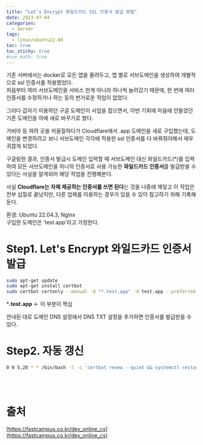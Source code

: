 ```yaml
---
title: "Let's Encrypt 와일드카드 SSL 인증서 발급 방법"
date: 2023-07-04
categories: 
  - Server
tags: 
  - linux/ubuntu22.04
toc: true
toc_sticky: true
#use_math: true
---
```


기존 서버에서는 docker로 모든 앱을 올려두고, 앱 별로 서브도메인을 생성하여 개별적으로 ssl 인증서를 적용했었다.  
처음부터 여러 서브도메인을 서비스 한게 아니라 하나씩 늘려갔기 때문에, 한 번에 여러 인증서를 수정하거나 하는 등의 번거로운 작업이 없었다.

그러다 갑자기 이용하던 구글 도메인이 사업을 접으면서, 이번 기회에 마음에 안들었던 기존 도메인을 아예 새로 바꾸기로 했다.

가비아 등 여려 곳을 저울질하다가 Cloudflare에서 .app 도메인을 새로 구입했는데, 도메인을 변경하려고 보니 서브도메인 각각에 적용한 ssl 인증서를 다 바꿔줘야해서 매우 귀찮게 되었다.

구글링한 결과, 인증서 발급시 도메인 입력할 때 서브도메인 대신 와일드카드(*)를 입력하여 모든 서브도메인을 하나의 인증서로 사용 가능한 **와일드카드 인증서**를 발급받을 수 있다는 사실을 알게되어 해당 작업을 진행해본다.

사실 **Cloudflare는 자체 제공하는 인증서를 쓰면 된다**는 것을 나중에 깨닿고 이 작업은 전부 삽질로 끝났지만, 다른 업체를 이용하는 경우가 있을 수 있어 참고하기 위해 기록해둔다.

환경: Ubuntu 22.04.3, Nginx  
구입한 도메인은 'test.app'라고 가정한다.

# Step1. Let's Encrypt 와일드카드 인증서 발급

```bash
sudo apt-get update
sudo apt-get install certbot
sudo certbot certonly --manual -d "*.test.app" -d test.app --preferred-challenges dns-01 --server https://acme-v02.api.letsencrypt.org/directory
```
***.test.app** <- 이 부분이 핵심

안내된 대로 도메인 DNS 설정에서 DNS TXT 설정을 추가하면 인증서를 발급받을 수 있다.

# Step2. 자동 갱신

```bash
0 0 5,20 * * /bin/bash -l -c 'certbot renew --quiet && systemctl restart nginx'
```

<br>
<br>

# 출처
[https://fastcampus.co.kr/dev_online_cs](https://fastcampus.co.kr/dev_online_cs)